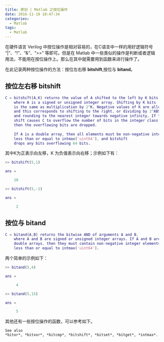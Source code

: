 ```yaml
---
title: 原创 | Matlab 之按位操作
date: 2016-11-10 10:47:34
categories:
  - Matlab
tags:
  - Matlab
---
```


在硬件语言 Verilog 中按位操作是相对容易的，在C语言中一样的用好逻辑符号 “|”、“!”、“&”、“>>” 等即可。但是在 Matlab 中一些类似的操作是判断或者逻辑用法，不能用在按位操作上。那么在其中就需要用到函数来进行操作了。

在此记录两种按位操作的方法：按位左右移 **bitshift**,按位与 **bitand**。

<!--more-->

## 按位左右移 bitshift ##

```matlab
C = bitshift(A,K) returns the value of A shifted to the left by K bits, 
    where A is a signed or unsigned integer array. Shifting by K bits
    is the same as multiplication by 2^K. Negative values of K are allowed 
    and this corresponds to shifting to the right, or dividing by 2^ABS(K) 
    and rounding to the nearest integer towards negative infinity. If the 
    shift causes C to overflow the number of bits in the integer class of A, 
    then the overflowing bits are dropped.
 
    If A is a double array, then all elements must be non-negative integers
    less than or equal to intmax('uint64'), and bitshift 
    drops any bits overflowing 64 bits.
```
其中K为正表示向左移，K 为负值表示向右移；示例如下有：
```matlab
>> bitshift(5,1)

ans =

    10

>> bitshift(5,-1)

ans =

     2

```
## 按位与 bitand ##

```matlab
C = bitand(A,B) returns the bitwise AND of arguments A and B, 
    where A and B are signed or unsigned integer arrays. If A and B are
    double arrays, then they must contain non-negative integer elements
    less than or equal to intmax('uint64').
```
两个简单的示例如下：
```matlab
>> bitand(5,4)

ans =

     4

>> bitand(5,15)

ans =

     5
```

其他还有一些按位操作的函数，可以参考如下。

	See also 
	*bitor*, *bitxor*, *bitcmp*, *bitshift*, *bitset*, *bitget*, *intmax*.
